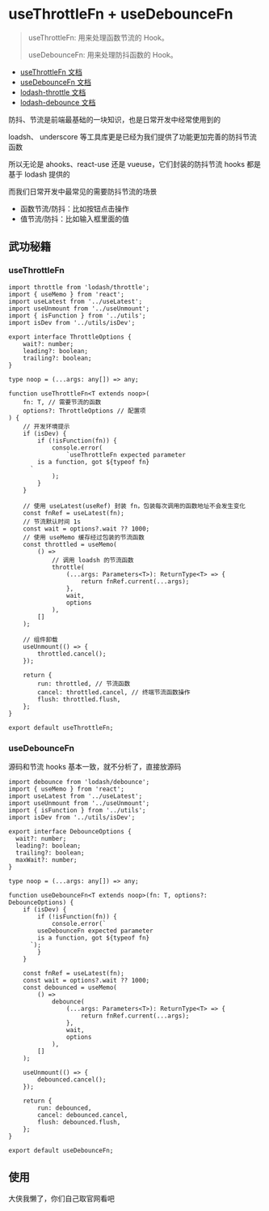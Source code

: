 # useThrottleFn + useDebounceFn

> useThrottleFn: 用来处理函数节流的 Hook。
>
> useDebounceFn: 用来处理防抖函数的 Hook。

- [useThrottleFn 文档](https://ahooks.js.org/zh-CN/hooks/use-throttle-fn)
- [useDebounceFn 文档](https://ahooks.js.org/zh-CN/hooks/use-debounce-fn)
- [lodash-throttle 文档](https://www.lodashjs.com/docs/lodash.throttle)
- [lodash-debounce 文档](https://www.lodashjs.com/docs/lodash.debounce)

防抖、节流是前端最基础的一块知识，也是日常开发中经常使用到的

loadsh、 underscore 等工具库更是已经为我们提供了功能更加完善的防抖节流函数

所以无论是 ahooks、react-use 还是 vueuse，它们封装的防抖节流 hooks 都是基于 lodash 提供的

而我们日常开发中最常见的需要防抖节流的场景

- 函数节流/防抖：比如按钮点击操作
- 值节流/防抖：比如输入框里面的值

## 武功秘籍

### useThrottleFn

```ts{1}
import throttle from 'lodash/throttle';
import { useMemo } from 'react';
import useLatest from '../useLatest';
import useUnmount from '../useUnmount';
import { isFunction } from '../utils';
import isDev from '../utils/isDev';

export interface ThrottleOptions {
	wait?: number;
	leading?: boolean;
	trailing?: boolean;
}

type noop = (...args: any[]) => any;

function useThrottleFn<T extends noop>(
	fn: T, // 需要节流的函数
	options?: ThrottleOptions // 配置项
) {
	// 开发环境提示
	if (isDev) {
		if (!isFunction(fn)) {
			console.error(
				`useThrottleFn expected parameter
        is a function, got ${typeof fn}
      `
			);
		}
	}

	// 使用 useLatest(useRef) 封装 fn，包装每次调用的函数地址不会发生变化
	const fnRef = useLatest(fn);
	// 节流默认时间 1s
	const wait = options?.wait ?? 1000;
	// 使用 useMemo 缓存经过包装的节流函数
	const throttled = useMemo(
		() =>
			// 调用 loadsh 的节流函数
			throttle(
				(...args: Parameters<T>): ReturnType<T> => {
					return fnRef.current(...args);
				},
				wait,
				options
			),
		[]
	);

	// 组件卸载
	useUnmount(() => {
		throttled.cancel();
	});

	return {
		run: throttled, // 节流函数
		cancel: throttled.cancel, // 终端节流函数操作
		flush: throttled.flush,
	};
}

export default useThrottleFn;
```

### useDebounceFn

源码和节流 hooks 基本一致，就不分析了，直接放源码

```ts{1}
import debounce from 'lodash/debounce';
import { useMemo } from 'react';
import useLatest from '../useLatest';
import useUnmount from '../useUnmount';
import { isFunction } from '../utils';
import isDev from '../utils/isDev';

export interface DebounceOptions {
  wait?: number;
  leading?: boolean;
  trailing?: boolean;
  maxWait?: number;
}

type noop = (...args: any[]) => any;

function useDebounceFn<T extends noop>(fn: T, options?: DebounceOptions) {
	if (isDev) {
		if (!isFunction(fn)) {
			console.error(`
        useDebounceFn expected parameter
        is a function, got ${typeof fn}
      `);
		}
	}

	const fnRef = useLatest(fn);
	const wait = options?.wait ?? 1000;
	const debounced = useMemo(
		() =>
			debounce(
				(...args: Parameters<T>): ReturnType<T> => {
					return fnRef.current(...args);
				},
				wait,
				options
			),
		[]
	);

	useUnmount(() => {
		debounced.cancel();
	});

	return {
		run: debounced,
		cancel: debounced.cancel,
		flush: debounced.flush,
	};
}

export default useDebounceFn;
```

## 使用

大侠我懒了，你们自己取官网看吧
